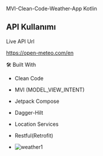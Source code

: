 
MVI-Clean-Code-Weather-App Kotlin 



## API Kullanımı


Live API Url

  https://open-meteo.com/en



  
🛠 Built With
- Clean Code
- MVI (MODEL_VIEW_INTENT)
- Jetpack Compose
- Dagger-Hilt
- Location Services
- Restful(Retrofit)

- ![weather1](https://user-images.githubusercontent.com/105236639/200896846-b736f532-57ab-4135-b6de-c9a0dbfd17bf.png)

